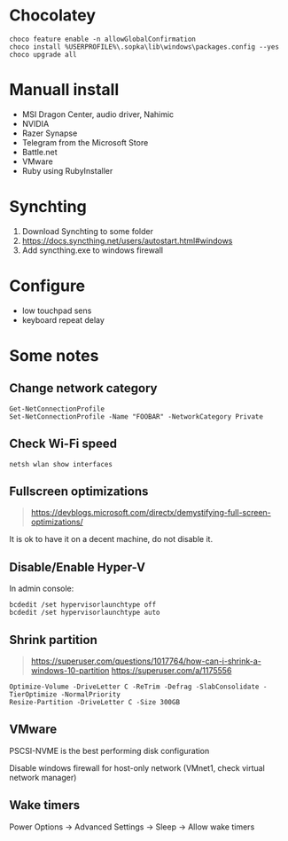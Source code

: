 # Chocolatey

```
choco feature enable -n allowGlobalConfirmation
choco install %USERPROFILE%\.sopka\lib\windows\packages.config --yes
choco upgrade all
```

# Manuall install

* MSI Dragon Center, audio driver, Nahimic
* NVIDIA
* Razer Synapse
* Telegram from the Microsoft Store
* Battle.net
* VMware
* Ruby using RubyInstaller

# Synchting

1. Download Synchting to some folder
2. https://docs.syncthing.net/users/autostart.html#windows
3. Add syncthing.exe to windows firewall

# Configure

* low touchpad sens
* keyboard repeat delay

# Some notes

## Change network category

```
Get-NetConnectionProfile
Set-NetConnectionProfile -Name "FOOBAR" -NetworkCategory Private
```

## Check Wi-Fi speed

```
netsh wlan show interfaces
```

## Fullscreen optimizations

> https://devblogs.microsoft.com/directx/demystifying-full-screen-optimizations/

It is ok to have it on a decent machine, do not disable it.

## Disable/Enable Hyper-V

In admin console:

```
bcdedit /set hypervisorlaunchtype off
bcdedit /set hypervisorlaunchtype auto
```

## Shrink partition

> https://superuser.com/questions/1017764/how-can-i-shrink-a-windows-10-partition
> https://superuser.com/a/1175556

```
Optimize-Volume -DriveLetter C -ReTrim -Defrag -SlabConsolidate -TierOptimize -NormalPriority
Resize-Partition -DriveLetter C -Size 300GB
```

## VMware

PSCSI-NVME is the best performing disk configuration

Disable windows firewall for host-only network (VMnet1, check virtual network manager)

## Wake timers

Power Options -> Advanced Settings -> Sleep -> Allow wake timers
